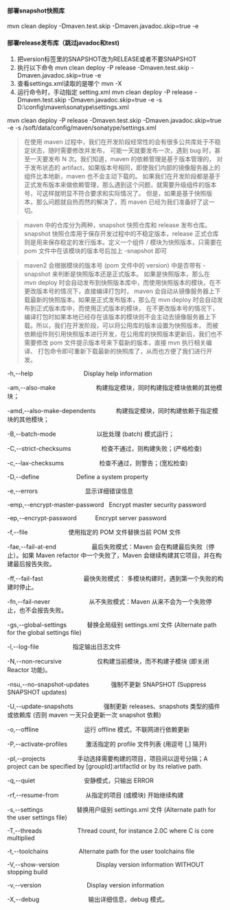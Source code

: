 
#### 部署snapshot快照库
mvn clean deploy -Dmaven.test.skip -Dmaven.javadoc.skip=true -e

#### 部署release发布库（跳过javadoc和test)
1. 把version标签里的SNAPSHOT改为RELEASE或者不要SNAPSHOT
2. 执行以下命令
mvn clean deploy -P release -Dmaven.test.skip -Dmaven.javadoc.skip=true -e
3. 查看settings.xml读取的是哪个
mvn -X
4. 运行命令时，手动指定 setting.xml
mvn clean deploy -P release -Dmaven.test.skip -Dmaven.javadoc.skip=true -e -s D:\config\maven\sonatype\settings.xml

mvn clean deploy -P release -Dmaven.test.skip -Dmaven.javadoc.skip=true -e -s /soft/data/config/maven/sonatype/settings.xml

> 在使用 maven 过程中，我们在开发阶段经常性的会有很多公共库处于不稳定状态，随时需要修改并发布，
  可能一天就要发布一次，遇到 bug 时，甚至一天要发布 N 次。我们知道，maven 的依赖管理是基于版本管理的，
  对于发布状态的 artifact，如果版本号相同，即使我们内部的镜像服务器上的组件比本地新，maven 也不会主动下载的。
  如果我们在开发阶段都是基于正式发布版本来做依赖管理，那么遇到这个问题，就需要升级组件的版本号，可这样就明显不符合要求和实际情况了。
  但是，如果是基于快照版本，那么问题就自热而然的解决了，而 maven 已经为我们准备好了这一切。

> maven 中的仓库分为两种，snapshot 快照仓库和 release 发布仓库。snapshot 快照仓库用于保存开发过程中的不稳定版本，release 正式仓库
  则是用来保存稳定的发行版本。定义一个组件 / 模块为快照版本，只需要在 pom 文件中在该模块的版本号后加上 -snapshot 即可
  
> maven2 会根据模块的版本号 (pom 文件中的 version) 中是否带有 -snapshot 来判断是快照版本还是正式版本。
  如果是快照版本，那么在 mvn deploy 时会自动发布到快照版本库中，而使用快照版本的模块，在不更改版本号的情况下，直接编译打包时，
  maven 会自动从镜像服务器上下载最新的快照版本。如果是正式发布版本，那么在 mvn deploy 时会自动发布到正式版本库中，而使用正式版本的模块，
  在不更改版本号的情况下，编译打包时如果本地已经存在该版本的模块则不会主动去镜像服务器上下载。所以，我们在开发阶段，可以将公用库的版本设置为快照版本，
  而被依赖组件则引用快照版本进行开发，在公用库的快照版本更新后，我们也不需要修改 pom 文件提示版本号来下载新的版本，直接 mvn 执行相关编译、
  打包命令即可重新下载最新的快照库了，从而也方便了我们进行开发。  

-h,--help                              Display help information

-am,--also-make                        构建指定模块，同时构建指定模块依赖的其他模块；

-amd,--also-make-dependents            构建指定模块，同时构建依赖于指定模块的其他模块；

-B,--batch-mode                        以批处理 (batch) 模式运行；

-C,--strict-checksums                  检查不通过，则构建失败；(严格检查)

-c,--lax-checksums                     检查不通过，则警告；(宽松检查)

-D,--define <arg>                      Define a system property

-e,--errors                            显示详细错误信息

-emp,--encrypt-master-password <arg>   Encrypt master security password

-ep,--encrypt-password <arg>           Encrypt server password

-f,--file <arg>                        使用指定的 POM 文件替换当前 POM 文件

-fae,--fail-at-end                     最后失败模式：Maven 会在构建最后失败（停止）。如果 Maven refactor 中一个失败了，Maven 会继续构建其它项目，并在构建最后报告失败。

-ff,--fail-fast                        最快失败模式： 多模块构建时，遇到第一个失败的构建时停止。

-fn,--fail-never                       从不失败模式：Maven 从来不会为一个失败停止，也不会报告失败。

-gs,--global-settings <arg>            替换全局级别 settings.xml 文件 (Alternate path for the global settings file)

-l,--log-file <arg>                    指定输出日志文件

-N,--non-recursive                     仅构建当前模块，而不构建子模块 (即关闭 Reactor 功能)。

-nsu,--no-snapshot-updates             强制不更新 SNAPSHOT (Suppress SNAPSHOT updates)

-U,--update-snapshots                  强制更新 releases、snapshots 类型的插件或依赖库 (否则 maven 一天只会更新一次 snapshot 依赖)

-o,--offline                           运行 offline 模式，不联网进行依赖更新

-P,--activate-profiles <arg>           激活指定的 profile 文件列表 (用逗号 [,] 隔开)

-pl,--projects <arg>                   手动选择需要构建的项目，项目间以逗号分隔；A project can be specified by [groupId]:artifactId or by its relative path.

-q,--quiet                             安静模式，只输出 ERROR

-rf,--resume-from <arg>                从指定的项目 (或模块) 开始继续构建

-s,--settings <arg>                    替换用户级别 settings.xml 文件 (Alternate path for the user settings file)

-T,--threads <arg>                     Thread count, for instance 2.0C where C is core multiplied

-t,--toolchains <arg>                  Alternate path for the user toolchains file

-V,--show-version                      Display version information WITHOUT stopping build

-v,--version                           Display version information

-X,--debug                             输出详细信息，debug 模式。
